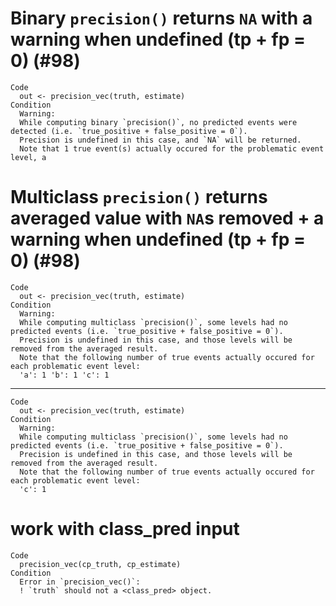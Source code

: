 # Binary `precision()` returns `NA` with a warning when undefined (tp + fp = 0) (#98)

    Code
      out <- precision_vec(truth, estimate)
    Condition
      Warning:
      While computing binary `precision()`, no predicted events were detected (i.e. `true_positive + false_positive = 0`).
      Precision is undefined in this case, and `NA` will be returned.
      Note that 1 true event(s) actually occured for the problematic event level, a

# Multiclass `precision()` returns averaged value with `NA`s removed + a warning when undefined (tp + fp = 0) (#98)

    Code
      out <- precision_vec(truth, estimate)
    Condition
      Warning:
      While computing multiclass `precision()`, some levels had no predicted events (i.e. `true_positive + false_positive = 0`).
      Precision is undefined in this case, and those levels will be removed from the averaged result.
      Note that the following number of true events actually occured for each problematic event level:
      'a': 1 'b': 1 'c': 1

---

    Code
      out <- precision_vec(truth, estimate)
    Condition
      Warning:
      While computing multiclass `precision()`, some levels had no predicted events (i.e. `true_positive + false_positive = 0`).
      Precision is undefined in this case, and those levels will be removed from the averaged result.
      Note that the following number of true events actually occured for each problematic event level:
      'c': 1

# work with class_pred input

    Code
      precision_vec(cp_truth, cp_estimate)
    Condition
      Error in `precision_vec()`:
      ! `truth` should not a <class_pred> object.

